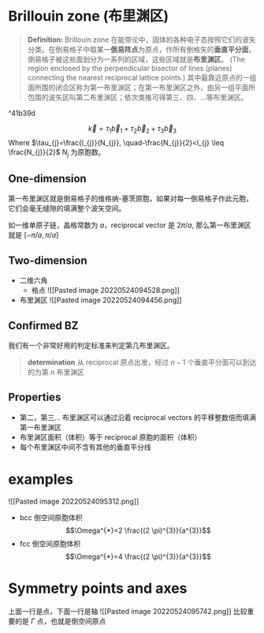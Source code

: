 # Brillouin zone (布里渊区)
> **Definition:** Brillouin zone
> 在能带论中，固体的各种电子态按照它们的波矢分类。在倒易格子中取某一**倒易阵点**为原点，作所有倒格矢的**垂直平分面**，倒易格子被这些面划分为一系列的区域，这些区域就是**布里渊区**。
> (The region enclosed by the perpendicular bisector of lines (planes) connecting the nearest reciprocal lattice points.)
> 其中最靠近原点的一组面所围的闭合区称为第一布里渊区；在第一布里渊区之外，由另一组平面所包围的波矢区叫第二布里渊区；依次类推可得第三、四、…等布里渊区。

^41b39d

$$\vec{k}=\tau_{1} \vec{b}_{1}+\tau_{2} \vec{b}_{2}+\tau_{3} \vec{b}_{3}$$
Where $\tau_{j}=\frac{l_{j}}{N_{j}}, \quad-\frac{N_{j}}{2}<l_{j} \leq \frac{N_{j}}{2}$ $N_j$ 为原胞数。


## One-dimension
第一布里渊区就是倒易格子的维格纳-塞茨原胞，如果对每一倒易格子作此元胞，它们会毫无缝隙的填满整个波矢空间。

如一维单原子链，晶格常数为 $a$，reciprocal vector 是 $2\pi/a$, 那么第一布里渊区就是 $[-\pi/a,\pi/a]$ 



## Two-dimension
- 二维六角 
	- 格点
	 ![[Pasted image 20220524094528.png]]
- 布里渊区
![[Pasted image 20220524094456.png]]

## Confirmed BZ
我们有一个非常好用的判定标准来判定第几布里渊区。
> **determination** 从 reciprocal 原点出发，经过 $n-1$ 个垂直平分面可以到达的为第 $n$ 布里渊区

## Properties
- 第二，第三... 布里渊区可以通过沿着 reciprocal vectors 的平移整数倍而填满第一布里渊区
- 布里渊区面积（体积）等于 reciprocal 原胞的面积（体积）
- 每个布里渊区中间不含有其他的垂直平分线

# examples 
![[Pasted image 20220524095312.png]]
- bcc 倒空间原胞体积
$$\Omega^{*}=2 \frac{(2 \pi)^{3}}{a^{3}}$$
- fcc 倒空间原胞体积
$$\Omega^{*}=4 \frac{(2 \pi)^{3}}{a^{3}}$$


# Symmetry points and axes
上面一行是点，下面一行是轴
![[Pasted image 20220524095742.png]]
比较重要的是 $\Gamma$ 点，也就是倒空间原点
